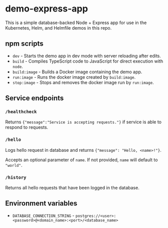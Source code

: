 # demo-express-app

This is a simple database-backed Node + Express app for use in the Kubernetes,
Helm, and Helmfile demos in this repo.

## npm scripts

- `dev` - Starts the demo app in dev mode with server reloading after edits.
- `build` - Compiles TypeScript code to JavaScript for direct execution with
  `node`.
- `build:image` - Builds a Docker image containing the demo app.
- `run:image` - Runs the docker image created by `build:image`.
- `stop:image` - Stops and removes the docker image run by `run:image`.

## Service endpoints

### `/healthcheck`

Returns `{"message":"Service is accepting requests."}` if service is able to
respond to requests.

### `/hello`

Logs hello request in database and returns `{"message": "Hello, <name>!"}`.

Accepts an optional parameter of `name`. If not provided, `name` will default to
`"world"`.

### `/history`

Returns all hello requests that have been logged in the database.

## Environment variables

- `DATABASE_CONNECTION_STRING` -
  `postgres://<user>:<password>@<domain_name>:<port>/<database_name>`
